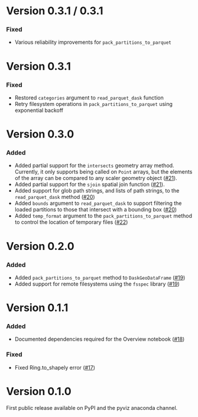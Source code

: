 Version 0.3.1 / 0.3.1 
=====================

### Fixed
 - Various reliability improvements for `pack_partitions_to_parquet`

Version 0.3.1
=============

### Fixed
 - Restored `categories` argument to `read_parquet_dask` function
 - Retry filesystem operations in `pack_partitions_to_parquet` using exponential backoff

Version 0.3.0
=============

### Added
 - Added partial support for the `intersects` geometry array method. Currently, it only
 supports being called on `Point` arrays, but the elements of the array can be compared to any scaler geometry object ([#21](https://github.com/holoviz/spatialpandas/pull/21)).
 - Added partial support for the `sjoin` spatial join function ([#21](https://github.com/holoviz/spatialpandas/pull/21)).
 - Added support for glob path strings, and lists of path strings, to the `read_parquet_dask` method ([#20](https://github.com/holoviz/spatialpandas/pull/20))
 - Added `bounds` argument to `read_parquet_dask` to support filtering the loaded partitions to those that intersect with a bounding box ([#20](https://github.com/holoviz/spatialpandas/pull/20))
 - Added `temp_format` argument to the `pack_partitions_to_parquet` method to control the location of temporary files ([#22](https://github.com/holoviz/spatialpandas/pull/22))


Version 0.2.0
=============

### Added
 - Added `pack_partitions_to_parquet` method to `DaskGeoDataFrame` ([#19](https://github.com/holoviz/spatialpandas/pull/19))
 - Added support for remote filesystems using the `fsspec` library ([#19](https://github.com/holoviz/spatialpandas/pull/19))

Version 0.1.1
=============

### Added
 - Documented dependencies required for the Overview notebook ([#18](https://github.com/holoviz/spatialpandas/pull/18))

### Fixed
 - Fixed Ring.to_shapely error ([#17](https://github.com/holoviz/spatialpandas/pull/17)) 

Version 0.1.0
=============

First public release available on PyPI and the pyviz anaconda channel.
